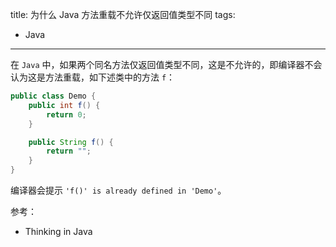title: 为什么 Java 方法重载不允许仅返回值类型不同
tags:
- Java
---

在 `Java` 中，如果两个同名方法仅返回值类型不同，这是不允许的，即编译器不会认为这是方法重载，如下述类中的方法 `f`：

```java
public class Demo {
    public int f() {
        return 0;
    }

    public String f() {
        return "";
    }
}
```

编译器会提示 `'f()' is already defined in 'Demo'`。

参考：

- Thinking in Java
